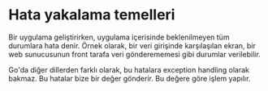 # Hata yakalama temelleri

Bir uygulama geliştirirken, uygulama içerisinde beklenilmeyen tüm durumlara hata denir. Örnek olarak, bir veri girişinde karşılaşılan ekran, bir web sunucusunun front tarafa veri gönderememesi gibi durumlar verilebilir.

Go'da diğer dillerden farklı olarak, bu hatalara exception handling olarak bakmaz. Bu hatalar bize bir değer gönderir. Bu değere göre işlem yapılır.